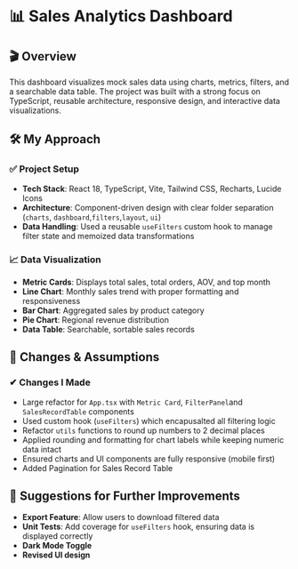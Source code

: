# 📊 Sales Analytics Dashboard 

## 🎬 Overview

This dashboard visualizes mock sales data using charts, metrics, filters, and a searchable data table. The project was built with a strong focus on TypeScript, reusable architecture, responsive design, and interactive data visualizations.

## 🛠️ My Approach

### ✅ Project Setup
- **Tech Stack**: React 18, TypeScript, Vite, Tailwind CSS, Recharts, Lucide Icons
- **Architecture**: Component-driven design with clear folder separation (`charts`, `dashboard`,`filters`,`layout`, `ui`)
- **Data Handling**: Used a reusable `useFilters` custom hook to manage filter state and memoized data transformations

### 📈 Data Visualization
- **Metric Cards**: Displays total sales, total orders, AOV, and top month
- **Line Chart**: Monthly sales trend with proper formatting and responsiveness
- **Bar Chart**: Aggregated sales by product category
- **Pie Chart**: Regional revenue distribution
- **Data Table**: Searchable, sortable sales records

## 📄 Changes & Assumptions

### ✔ Changes I Made
- Large refactor for `App.tsx` with `Metric Card`, `FilterPanel`and  `SalesRecordTable` components
- Used custom hook (`useFilters`) which encapusalted all filtering logic 
- Refactor `utils` functions to round up numbers to 2 decimal places
- Applied rounding and formatting for chart labels while keeping numeric data intact
- Ensured charts and UI components are fully responsive (mobile first)
- Added Pagination for Sales Record Table

## 🧪 Suggestions for Further Improvements
- **Export Feature**: Allow users to download filtered data
- **Unit Tests**: Add coverage for `useFilters` hook, ensuring data is displayed correctly
- **Dark Mode Toggle**
- **Revised UI design**

